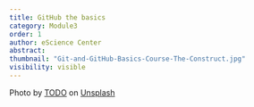 ```yaml
---
title: GitHub the basics
category: Module3
order: 1 
author: eScience Center
abstract: 
thumbnail: "Git-and-GitHub-Basics-Course-The-Construct.jpg"
visibility: visible
---
```



Photo by <a href="">TODO</a> on <a href="https://csharp-station.com/Tutorial/CSharp/Lesson19">Unsplash</a>
  
  
